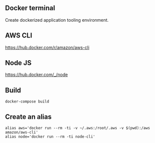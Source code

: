 Docker terminal
----

Create dockerized application tooling environment. 

AWS CLI
----

https://hub.docker.com/r/amazon/aws-cli

Node JS
----
https://hub.docker.com/_/node

Build
----
```
docker-compose build
```

Create an alias
----
```
alias aws='docker run --rm -ti -v ~/.aws:/root/.aws -v $(pwd):/aws amazon/aws-cli'
alias node='docker run --rm -ti node-cli'
```
